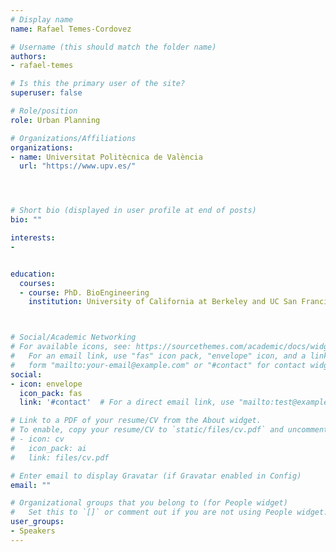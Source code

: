 ```yaml
---
# Display name
name: Rafael Temes-Cordovez

# Username (this should match the folder name)
authors:
- rafael-temes

# Is this the primary user of the site?
superuser: false

# Role/position
role: Urban Planning

# Organizations/Affiliations
organizations:
- name: Universitat Politècnica de València
  url: "https://www.upv.es/"




# Short bio (displayed in user profile at end of posts)
bio: ""

interests:
-


education:
  courses:
  - course: PhD. BioEngineering
    institution: University of California at Berkeley and UC San Francisco



# Social/Academic Networking
# For available icons, see: https://sourcethemes.com/academic/docs/widgets/#icons
#   For an email link, use "fas" icon pack, "envelope" icon, and a link in the
#   form "mailto:your-email@example.com" or "#contact" for contact widget.
social:
- icon: envelope
  icon_pack: fas
  link: '#contact'  # For a direct email link, use "mailto:test@example.org".

# Link to a PDF of your resume/CV from the About widget.
# To enable, copy your resume/CV to `static/files/cv.pdf` and uncomment the lines below.
# - icon: cv
#   icon_pack: ai
#   link: files/cv.pdf

# Enter email to display Gravatar (if Gravatar enabled in Config)
email: ""

# Organizational groups that you belong to (for People widget)
#   Set this to `[]` or comment out if you are not using People widget.
user_groups:
- Speakers
---
```

